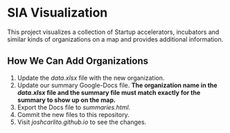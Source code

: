 # SIA Visualization

This project visualizes a collection of Startup accelerators, incubators and similar kinds of organizations on a map and provides additional information.

## How We Can Add Organizations

1. Update the *data.xlsx* file with the new organization.
1. Update our summary Google-Docs file. **The organization name in the _data.xlsx_ file and the summary file must match exactly for the summary to show up on the map.**
1. Export the Docs file to *summaries.html*.
1. Commit the new files to this repository.
1. Visit *joshcarlito.github.io* to see the changes.
